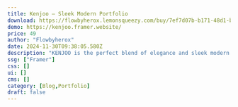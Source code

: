 ```yaml
---
title: Kenjoo — Sleek Modern Portfolio
download: https://flowbyherox.lemonsqueezy.com/buy/7ef7d07b-b171-48d1-b769-f7fd5c524bc8
demo: https://kenjoo.framer.website/
price: 49
author: "Flowbyherox"
date: 2024-11-30T09:38:05.580Z
description: "KENJOO is the perfect blend of elegance and sleek modern portfolio design, built for designers, developers, creatives, and artists in mind."
ssg: ["Framer"]
css: []
ui: []
cms: []
category: [Blog,Portfolio]
draft: false
---
```

